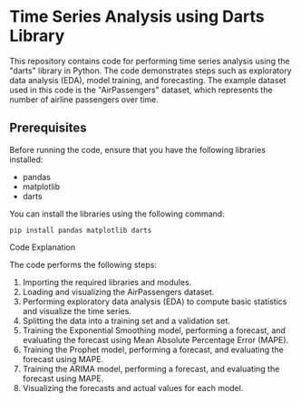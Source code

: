 # Time Series Analysis using Darts Library

This repository contains code for performing time series analysis using the "darts" library in Python. The code demonstrates steps such as exploratory data analysis (EDA), model training, and forecasting. The example dataset used in this code is the "AirPassengers" dataset, which represents the number of airline passengers over time.

## Prerequisites

Before running the code, ensure that you have the following libraries installed:

- pandas
- matplotlib
- darts

You can install the libraries using the following command:


``` pip install pandas matplotlib darts ```


Code Explanation

The code performs the following steps:

1. Importing the required libraries and modules.
2. Loading and visualizing the AirPassengers dataset.
3. Performing exploratory data analysis (EDA) to compute basic statistics and visualize the time series.
4. Splitting the data into a training set and a validation set.
5. Training the Exponential Smoothing model, performing a forecast, and evaluating the forecast using Mean Absolute Percentage Error (MAPE).
6. Training the Prophet model, performing a forecast, and evaluating the forecast using MAPE.
7. Training the ARIMA model, performing a forecast, and evaluating the forecast using MAPE.
8. Visualizing the forecasts and actual values for each model.
